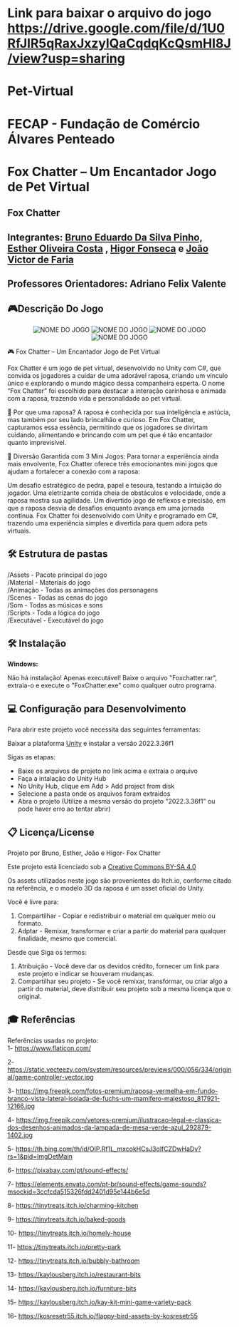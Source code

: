 # Link para baixar o arquivo do jogo https://drive.google.com/file/d/1U0RfJlR5qRaxJxzylQaCqdqKcQsmHI8J/view?usp=sharing

# Pet-Virtual

# FECAP - Fundação de Comércio Álvares Penteado

# Fox Chatter – Um Encantador Jogo de Pet Virtual

## Fox Chatter


## Integrantes: <a href="https://github.com/Smug303">Bruno Eduardo Da Silva Pinho,</a> <a href="https://github.com/estherolvr">Esther Oliveira Costa</a> , <a href="https://github.com/higor-f">Higor Fonseca</a> e <a href="https://github.com/joaovictorfaria">João Victor de Faria</a>


## Professores Orientadores: Adriano Felix Valente</a>

## 🎮Descrição Do Jogo

<p align="center">
<img src="https://drive.google.com/uc?export=view&id=1UASiLcCdA0Ad-6yClJF92gcv52v4ossB" alt="NOME DO JOGO" border="0">
<img src="https://drive.google.com/uc?export=view&id=1XV-SFdxOtumBseqhgSKpeCWR9ukTmnRw" alt="NOME DO JOGO" border="0">
<img src="https://drive.google.com/uc?export=view&id=13bFebHcSMZYRcyaFm3vXXY7SfL6lx9x2" alt="NOME DO JOGO" border="0">
<img src="https://drive.google.com/uc?export=view&id=1yHAVQ9CE0Ki7EtXVe4MVvsotkOKbESjQ" alt="NOME DO JOGO" border="0">



</p>
🎮 Fox Chatter – Um Encantador Jogo de Pet Virtual

Fox Chatter é um jogo de pet virtual, desenvolvido no Unity com C#, que convida os jogadores a cuidar de uma adorável raposa, criando um vínculo único e explorando o mundo mágico dessa companheira esperta. O nome “Fox Chatter” foi escolhido para destacar a interação carinhosa e animada com a raposa, trazendo vida e personalidade ao pet virtual.

🦊 Por que uma raposa?
A raposa é conhecida por sua inteligência e astúcia, mas também por seu lado brincalhão e curioso. Em Fox Chatter, capturamos essa essência, permitindo que os jogadores se divirtam cuidando, alimentando e brincando com um pet que é tão encantador quanto imprevisível.

🎲 Diversão Garantida com 3 Mini Jogos:
Para tornar a experiência ainda mais envolvente, Fox Chatter oferece três emocionantes mini jogos que ajudam a fortalecer a conexão com a raposa:

Um desafio estratégico de pedra, papel e tesoura, testando a intuição do jogador.
Uma eletrizante corrida cheia de obstáculos e velocidade, onde a raposa mostra sua agilidade.
Um divertido jogo de reflexos e precisão, em que a raposa desvia de desafios enquanto avança em uma jornada contínua.
Fox Chatter foi desenvolvido com Unity e programado em C#, trazendo uma experiência simples e divertida para quem adora pets virtuais.
   
## 🛠 Estrutura de pastas
/Assets - Pacote principal do jogo <br>
/Material - Materiais do jogo <br>
/Animação - Todas as animações dos personagens <br>
/Scenes - Todas as cenas do jogo <br>
/Som - Todas as músicas e sons <br>
/Scripts - Toda a lógica do jogo <br>
/Executável - Executável do jogo <br>


## 🛠 Instalação

<b>Windows:</b>

Não há instalação! Apenas executável!
Baixe o arquivo "Foxchatter.rar", extraia-o e execute o "FoxChatter.exe" como qualquer outro programa.

## 💻 Configuração para Desenvolvimento

Para abrir este projeto você necessita das seguintes ferramentas:

Baixar a plataforma <a href="https://unity.com/pt/releases/editor/whats-new/2022.3.6">Unity</a> e instalar a versão 2022.3.36f1

Sigas as etapas:

- Baixe os arquivos de projeto no link acima e extraia o arquivo
- Faça a intalação do Unity Hub
- No Unity Hub, clique em Add > Add project from disk
- Selecione a pasta onde os arquivos foram extraidos
- Abra o projeto (Utilize a mesma versão do projeto "2022.3.36f1" ou pode haver erro ao tentar abrir)

## 📋 Licença/License
Projeto por Bruno, Esther, João e Higor- Fox Chatter

Este projeto está licenciado sob a <a href="https://creativecommons.org/licenses/by-sa/4.0/">Creative Commons BY-SA 4.0<a/>

Os assets utilizados neste jogo são provenientes do Itch.io, conforme citado na referência, e o modelo 3D da raposa é um asset oficial do Unity.

Você é livre para:

1) Compartilhar - Copiar e redistribuir o material em qualquer meio ou formato.
2) Adptar - Remixar, transformar e criar a partir do material para qualquer finalidade, mesmo que comercial.

Desde que Siga os termos:

1) Atribuição - Você deve dar os devidos crédito, fornecer um link para este projeto e indicar se houveram mudanças. 
2) Compartilhar seu projeto - Se você remixar, transformar, ou criar algo a partir do material, deve distribuir seu projeto sob a mesma licença que o original.

## 🎓 Referências
Referências usadas no projeto:
<br>
1- https://www.flaticon.com/​

2- https://static.vecteezy.com/system/resources/previews/000/056/334/original/game-controller-vector.jpg​

3- https://img.freepik.com/fotos-premium/raposa-vermelha-em-fundo-branco-vista-lateral-isolada-de-fuchs-um-mamifero-majestoso_817921-12166.jpg​

4- https://img.freepik.com/vetores-premium/ilustracao-legal-e-classica-dos-desenhos-animados-da-lampada-de-mesa-verde-azul_292879-1402.jpg​

5- https://th.bing.com/th/id/OIP.Rf1L_mxcokHCsJ3olfCZDwHaDv?rs=1&pid=ImgDetMain​

6- https://pixabay.com/pt/sound-effects/​

7- https://elements.envato.com/pt-br/sound-effects/game-sounds?msockid=3ccfcda515326fdd2401d95e144b6e5d​

8- ​https://tinytreats.itch.io/charming-kitchen​

9- https://tinytreats.itch.io/baked-goods​

10- https://tinytreats.itch.io/homely-house​

11- https://tinytreats.itch.io/pretty-park​

12- https://tinytreats.itch.io/bubbly-bathroom​

13- https://kaylousberg.itch.io/restaurant-bits​

14- https://kaylousberg.itch.io/furniture-bits​

15- https://kaylousberg.itch.io/kay-kit-mini-game-variety-pack​

16- https://kosresetr55.itch.io/flappy-bird-assets-by-kosresetr55​

​

